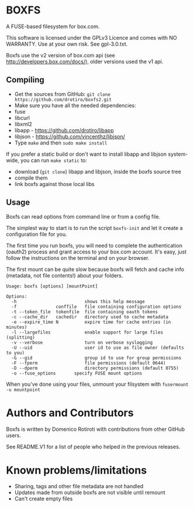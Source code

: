 BOXFS
=====

A FUSE-based filesystem for box.com.

This software is licensed under the GPLv3 Licence and comes with NO WARRANTY.
Use at your own risk. See gpl-3.0.txt.

Boxfs use the v2 version of box.com api (see http://developers.box.com/docs/),
older versions used the v1 api.

Compiling
---------

 * Get the sources from GitHub: `git clone https://github.com/drotiro/boxfs2.git`
 * Make sure you have all the needed dependencies:
  * fuse
  * libcurl
  * libxml2
  * libapp  - https://github.com/drotiro/libapp
  * libjson - https://github.com/vincenthz/libjson/
 * Type `make` and then `sudo make install`

If you prefer a static build or don't want to install libapp and libjson system-wide,
you can run `make static` to: 
 * download (`git clone`) libapp and libjson, inside the boxfs source tree
 * compile them
 * link boxfs against those local libs

Usage
-----

Boxfs can read options from command line or from a config file.

The simplest way to start is to run the script `boxfs-init` and let it create
a configuration file for you.

The first time you run boxfs, you will need to complete the authentication
(oauth2) process and grant access to your box.com account. It's easy, just
follow the instructions on the terminal and on your browser.

The first mount can be quite slow because boxfs will fetch and cache info
(metadata, not file contents!) about your folders.

	Usage: boxfs [options] [mountPoint]
	
	Options:
	  -h                          shows this help message
	  -f               conffile   file containing configuration options
	  -t --token_file  tokenfile  file containing oauth tokens
	  -c --cache_dir   cachedir   directory used to cache metadata
	  -e --expire_time N          expire time for cache entries (in minutes)
	  -l --largefiles             enable support for large files (splitting)
	  -v --verbose                turn on verbose syslogging
	  -U --uid                    user id to use as file owner (defaults to you)
	  -G --gid                    group id to use for group permissions
	  -F --fperm                  file permissions (default 0644)
	  -D --dperm                  directory permissions (default 0755)
	  -o --fuse_options	      specify FUSE mount options


When you've done using your files, unmount your filsystem
with `fusermount -u mountpoint`

Authors and Contributors
========================

Boxfs is written by Domenico Rotiroti with contributions from other GitHub users.

See README.V1 for a list of people who helped in the previous releases.

Known problems/limitations
==========================

 * Sharing, tags and other file metadata are not handled
 * Updates made from outside boxfs are not visible until remount
 * Can't create empty files
